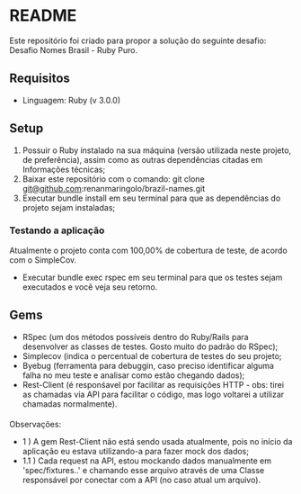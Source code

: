# README

Este repositório foi criado para propor a solução do seguinte desafio: Desafio Nomes Brasil - Ruby Puro.

## <a name="tech_info"></a>Requisitos
* Linguagem: Ruby (v 3.0.0)

## Setup
1) Possuir o Ruby instalado na sua máquina (versão utilizada neste projeto, de preferência), assim como as outras dependências citadas em Informações técnicas;
2) Baixar este repositório com o comando: git clone git@github.com:renanmaringolo/brazil-names.git
3) Executar bundle install em seu terminal para que as dependências do projeto sejam instaladas;

### Testando a aplicação
Atualmente o projeto conta com 100,00% de cobertura de teste, de acordo com o SimpleCov.
* Executar bundle exec rspec em seu terminal para que os testes sejam executados e você veja seu retorno.

## Gems
* RSpec (um dos métodos possíveis dentro do Ruby/Rails para desenvolver as classes de testes. Gosto muito do padrão do RSpec);
* Simplecov (indica o percentual de cobertura de testes do seu projeto;
* Byebug (ferramenta para debuggin, caso preciso identificar alguma falha no meu teste e analisar como estão chegando dados);
* Rest-Client (é responśavel por facilitar as requisições HTTP - obs: tirei as chamadas via API para facilitar o código, mas logo voltarei a utilizar chamadas normalmente).


####
Observações: 
* 1 ) A gem Rest-Client não está sendo usada atualmente, pois no início da aplicação eu estava utilizando-a para fazer mock dos dados;
* 1.1 )  Cada request na API, estou mockando dados manualmente em 'spec/fixtures..' e chamando esse arquivo através de uma Classe responsável por conectar com a API (no caso atual um arquivo).
####
